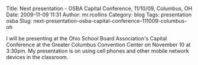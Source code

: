 Title: Next presentation - OSBA Capital Conference, 11/10/09, Columbus, OH
Date: 2009-11-09 11:31
Author: mr.rcollins
Category: blog
Tags: presentation osba
Slug: next-presentation-osba-capital-conference-111009-columbus-oh

I will be presenting at the Ohio School Board Association's Capital
Conference at the Greater Columbus Convention Center on November 10 at
3:30pm. My presentation is on using cell phones and other mobile network
devices in the classroom.
